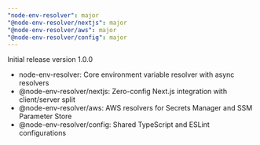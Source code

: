 ```yaml
---
"node-env-resolver": major
"@node-env-resolver/nextjs": major
"@node-env-resolver/aws": major
"@node-env-resolver/config": major
---
```


Initial release version 1.0.0

- node-env-resolver: Core environment variable resolver with async resolvers
- @node-env-resolver/nextjs: Zero-config Next.js integration with client/server split
- @node-env-resolver/aws: AWS resolvers for Secrets Manager and SSM Parameter Store
- @node-env-resolver/config: Shared TypeScript and ESLint configurations
